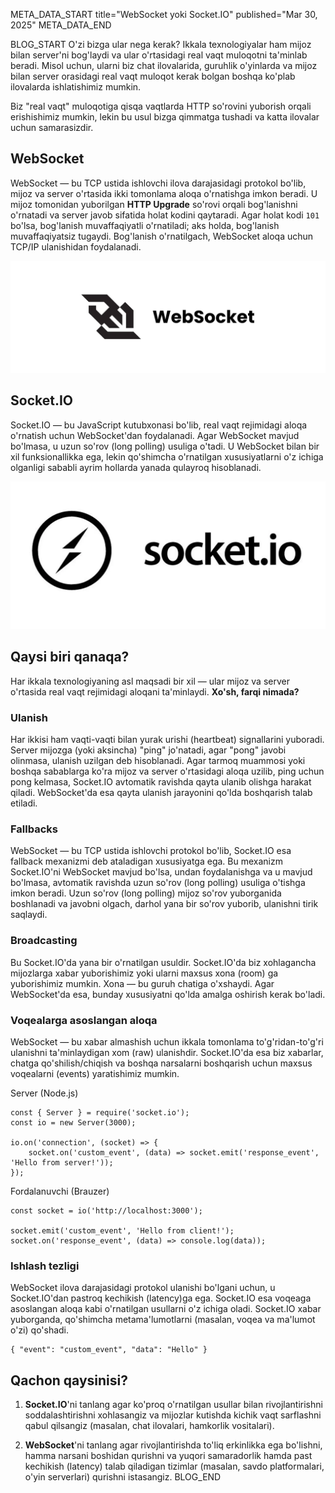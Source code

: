 META_DATA_START
title="WebSocket yoki Socket.IO"
published="Mar 30, 2025"
META_DATA_END

BLOG_START
O'zi bizga ular nega kerak? Ikkala texnologiyalar ham mijoz bilan server'ni bog'laydi va ular o'rtasidagi real vaqt muloqotni ta'minlab beradi. Misol uchun, ularni biz chat ilovalarida, guruhlik o'yinlarda va mijoz bilan server orasidagi real vaqt muloqot kerak bolgan boshqa ko'plab ilovalarda ishlatishimiz mumkin.

Biz "real vaqt" muloqotiga qisqa vaqtlarda HTTP so'rovini yuborish orqali erishishimiz mumkin, lekin bu usul bizga qimmatga tushadi va katta ilovalar uchun samarasizdir.

## WebSocket
WebSocket — bu TCP ustida ishlovchi ilova darajasidagi protokol bo'lib, mijoz va server o'rtasida ikki tomonlama aloqa o'rnatishga imkon beradi. U mijoz tomonidan yuborilgan **HTTP Upgrade** so'rovi orqali bog'lanishni o'rnatadi va server javob sifatida holat kodini qaytaradi. Agar holat kodi `101` bo'lsa, bog'lanish muvaffaqiyatli o'rnatiladi; aks holda, bog'lanish muvaffaqiyatsiz tugaydi. Bog'lanish o'rnatilgach, WebSocket aloqa uchun TCP/IP ulanishidan foydalanadi.

![WebSocket logo](https://raw.githubusercontent.com/akbarjorayev/blogs/refs/heads/main/blogs/websocket-vs-socket-io/photos/websocket-logo.webp)

## Socket.IO
Socket.IO — bu JavaScript kutubxonasi bo'lib, real vaqt rejimidagi aloqa o'rnatish uchun WebSocket'dan foydalanadi. Agar WebSocket mavjud bo'lmasa, u uzun so'rov (long polling) usuliga o'tadi. U WebSocket bilan bir xil funksionallikka ega, lekin qo'shimcha o'rnatilgan xususiyatlarni o'z ichiga olganligi sababli ayrim hollarda yanada qulayroq hisoblanadi.

![Socket.IO logo](https://raw.githubusercontent.com/akbarjorayev/blogs/refs/heads/main/blogs/websocket-vs-socket-io/photos/socket-io-logo.webp)

## Qaysi biri qanaqa?
Har ikkala texnologiyaning asl maqsadi bir xil — ular mijoz va server o'rtasida real vaqt rejimidagi aloqani ta'minlaydi. **Xo'sh, farqi nimada?**

### Ulanish
Har ikkisi ham vaqti-vaqti bilan yurak urishi (heartbeat) signallarini yuboradi. Server mijozga (yoki aksincha) "ping" jo'natadi, agar "pong" javobi olinmasa, ulanish uzilgan deb hisoblanadi. Agar tarmoq muammosi yoki boshqa sabablarga ko'ra mijoz va server o'rtasidagi aloqa uzilib, ping uchun pong kelmasa, Socket.IO avtomatik ravishda qayta ulanib olishga harakat qiladi. WebSocket'da esa qayta ulanish jarayonini qo'lda boshqarish talab etiladi.

### Fallbacks
WebSocket — bu TCP ustida ishlovchi protokol bo'lib, Socket.IO esa fallback mexanizmi deb ataladigan xususiyatga ega. Bu mexanizm Socket.IO'ni WebSocket mavjud bo'lsa, undan foydalanishga va u mavjud bo'lmasa, avtomatik ravishda uzun so'rov (long polling) usuliga o'tishga imkon beradi. Uzun so'rov (long polling) mijoz so'rov yuborganida boshlanadi va javobni olgach, darhol yana bir so'rov yuborib, ulanishni tirik saqlaydi.

### Broadcasting
Bu Socket.IO'da yana bir o'rnatilgan usuldir. Socket.IO'da biz xohlagancha mijozlarga xabar yuborishimiz yoki ularni maxsus xona (room) ga yuborishimiz mumkin. Xona — bu guruh chatiga o'xshaydi. Agar WebSocket'da esa, bunday xususiyatni qo'lda amalga oshirish kerak bo'ladi.

### Voqealarga asoslangan aloqa
WebSocket — bu xabar almashish uchun ikkala tomonlama to'g'ridan-to'g'ri ulanishni ta'minlaydigan xom (raw) ulanishdir. Socket.IO'da esa biz xabarlar, chatga qo'shilish/chiqish va boshqa narsalarni boshqarish uchun maxsus voqealarni (events) yaratishimiz mumkin.

Server (Node.js)
```
const { Server } = require('socket.io');
const io = new Server(3000);

io.on('connection', (socket) => {
    socket.on('custom_event', (data) => socket.emit('response_event', 'Hello from server!'));
});
```

Fordalanuvchi (Brauzer)
```
const socket = io('http://localhost:3000');

socket.emit('custom_event', 'Hello from client!');
socket.on('response_event', (data) => console.log(data));
```

### Ishlash tezligi
WebSocket ilova darajasidagi protokol ulanishi bo'lgani uchun, u Socket.IO'dan pastroq kechikish (latency)ga ega. Socket.IO esa voqeaga asoslangan aloqa kabi o'rnatilgan usullarni o'z ichiga oladi. Socket.IO xabar yuborganda, qo'shimcha metama'lumotlarni (masalan, voqea va ma'lumot o'zi) qo'shadi.

```
{ "event": "custom_event", "data": "Hello" }
```

## Qachon qaysinisi?
1. **Socket.IO**'ni tanlang agar ko'proq o'rnatilgan usullar bilan rivojlantirishni soddalashtirishni xohlasangiz va mijozlar kutishda kichik vaqt sarflashni qabul qilsangiz (masalan, chat ilovalari, hamkorlik vositalari).

2. **WebSocket**'ni tanlang agar rivojlantirishda to'liq erkinlikka ega bo'lishni, hamma narsani boshidan qurishni va yuqori samaradorlik hamda past kechikish (latency) talab qiladigan tizimlar (masalan, savdo platformalari, o'yin serverlari) qurishni istasangiz.
BLOG_END
